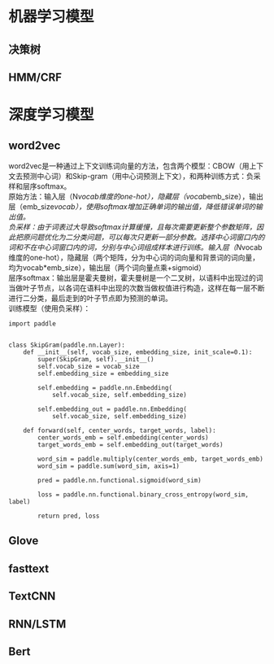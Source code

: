 # 机器学习模型
## 决策树
## HMM/CRF
# 深度学习模型
## word2vec
word2vec是一种通过上下文训练词向量的方法，包含两个模型：CBOW（用上下文去预测中心词）和Skip-gram（用中心词预测上下文），和两种训练方式：负采样和层序softmax。<br>
原始方法：输入层（N*vocab维度的one-hot），隐藏层（vocab*emb_size），输出层（emb_size*vocab），使用softmax增加正确单词的输出值，降低错误单词的输出值。<br>
负采样：由于词表过大导致softmax计算缓慢，且每次需要更新整个参数矩阵，因此把原问题优化为二分类问题，可以每次只更新一部分参数。选择中心词窗口内的词和不在中心词窗口内的词，分别与中心词组成样本进行训练。输入层（N*vocab维度的one-hot），隐藏层（两个矩阵，分为中心词的词向量和背景词的词向量，均为vocab*emb_size），输出层（两个词向量点乘+sigmoid）<br>
层序softmax：输出层是霍夫曼树，霍夫曼树是一个二叉树，以语料中出现过的词当做叶子节点，以各词在语料中出现的次数当做权值进行构造，这样在每一层不断进行二分类，最后走到的叶子节点即为预测的单词。<br>
训练模型（使用负采样）：
```
import paddle


class SkipGram(paddle.nn.Layer):
    def __init__(self, vocab_size, embedding_size, init_scale=0.1):
        super(SkipGram, self).__init__()
        self.vocab_size = vocab_size
        self.embedding_size = embedding_size

        self.embedding = paddle.nn.Embedding(
            self.vocab_size, self.embedding_size)

        self.embedding_out = paddle.nn.Embedding(
            self.vocab_size, self.embedding_size)

    def forward(self, center_words, target_words, label):
        center_words_emb = self.embedding(center_words)
        target_words_emb = self.embedding_out(target_words)

        word_sim = paddle.multiply(center_words_emb, target_words_emb)
        word_sim = paddle.sum(word_sim, axis=1)

        pred = paddle.nn.functional.sigmoid(word_sim)

        loss = paddle.nn.functional.binary_cross_entropy(word_sim, label)

        return pred, loss

```
## Glove
## fasttext
## TextCNN
## RNN/LSTM
## Bert
